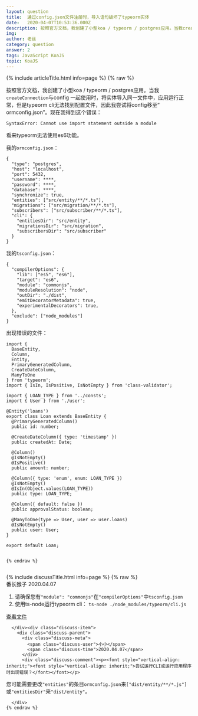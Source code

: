 ```yaml
---
layout: question
title:  通过config.json文件注册时，导入语句破坏了typeorm实体
date:   2020-04-07T10:53:36.000Z
description: 按照官方文档，我创建了小型koa / typeorm / postgres应用。当我createConnection与config 一起使用时，将实体导入...
img: 
author: 老丝
category: question
answer: 2
tags: JavaScript KoaJS
topic: KoaJS
---
```

<div class="article-root">
  <div class="article">
    {% include articleTitle.html info=page %}
    {% raw %}
    <div class="article-content"><p><font style="vertical-align: inherit;"><font style="vertical-align: inherit;">按照官方文档，我创建了小型koa / typeorm / postgres应用。</font><font style="vertical-align: inherit;">当我</font></font><code>createConnection</code><font style="vertical-align: inherit;"><font style="vertical-align: inherit;">与config </font><font style="vertical-align: inherit;">一起使用</font><font style="vertical-align: inherit;">时，将实体导入同一文件中，应用运行正常，但是typeorm cli无法找到配置文件，因此我尝试将config移至“ ormconfig.json”。</font><font style="vertical-align: inherit;">现在我得到这个错误：</font></font></p>

<p><code>SyntaxError: Cannot use import statement outside a module</code></p>

<p><font style="vertical-align: inherit;"><font style="vertical-align: inherit;">看来typeorm无法使用es6功能。</font></font></p>

<p><font style="vertical-align: inherit;"><font style="vertical-align: inherit;">我的</font></font><code>ormconfig.json</code><font style="vertical-align: inherit;"><font style="vertical-align: inherit;">：</font></font></p>

<pre><code>{<font></font>
  "type": "postgres",<font></font>
  "host": "localhost",<font></font>
  "port": 5432,<font></font>
  "username": ****,<font></font>
  "password": ****,<font></font>
  "database": ****,<font></font>
  "synchronize": true,<font></font>
  "entities": ["src/entity/**/*.ts"],<font></font>
  "migrations": ["src/migration/**/*.ts"],<font></font>
  "subscribers": ["src/subscriber/**/*.ts"],<font></font>
  "cli": {<font></font>
    "entitiesDir": "src/entity",<font></font>
    "migrationsDir": "src/migration",<font></font>
    "subscribersDir": "src/subscriber"<font></font>
  }<font></font>
}<font></font>
</code></pre>

<p><font style="vertical-align: inherit;"><font style="vertical-align: inherit;">我的</font></font><code>tsconfig.json</code><font style="vertical-align: inherit;"><font style="vertical-align: inherit;">：</font></font></p>

<pre><code>{<font></font>
  "compilerOptions": {<font></font>
    "lib": ["es5", "es6"],<font></font>
    "target": "es6",<font></font>
    "module": "commonjs",<font></font>
    "moduleResolution": "node",<font></font>
    "outDir": "./dist",<font></font>
    "emitDecoratorMetadata": true,<font></font>
    "experimentalDecorators": true,<font></font>
  },<font></font>
  "exclude": ["node_modules"]<font></font>
}<font></font>
</code></pre>

<p><font style="vertical-align: inherit;"><font style="vertical-align: inherit;">出现错误的文件：</font></font></p>

<pre><code>import {<font></font>
  BaseEntity,<font></font>
  Column,<font></font>
  Entity,<font></font>
  PrimaryGeneratedColumn,<font></font>
  CreateDateColumn,<font></font>
  ManyToOne<font></font>
} from 'typeorm';<font></font>
import { IsIn, IsPositive, IsNotEmpty } from 'class-validator';<font></font>
<font></font>
import { LOAN_TYPE } from '../consts';<font></font>
import { User } from './user';<font></font>
<font></font>
@Entity('loans')<font></font>
export class Loan extends BaseEntity {<font></font>
  @PrimaryGeneratedColumn()<font></font>
  public id: number;<font></font>
<font></font>
  @CreateDateColumn({ type: 'timestamp' })<font></font>
  public createdAt: Date;<font></font>
<font></font>
  @Column()<font></font>
  @IsNotEmpty()<font></font>
  @IsPositive()<font></font>
  public amount: number;<font></font>
<font></font>
  @Column({ type: 'enum', enum: LOAN_TYPE })<font></font>
  @IsNotEmpty()<font></font>
  @IsIn(Object.values(LOAN_TYPE))<font></font>
  public type: LOAN_TYPE;<font></font>
<font></font>
  @Column({ default: false })<font></font>
  public approvalStatus: boolean;<font></font>
<font></font>
  @ManyToOne(type =&gt; User, user =&gt; user.loans)<font></font>
  @IsNotEmpty()<font></font>
  public user: User;<font></font>
}<font></font>
<font></font>
export default Loan;<font></font>
<font></font>
</code></pre></div>
    {% endraw %}
  </div>
  <p style="height: 0;width:0;overflow: hidden;"> 第4153篇《通过config.json文件注册时，导入语句破坏了typeorm实体》来自Winter(https://github.com/aiyld/aiyld.github.io)的站点</p>
  <div class="discuss-wrapper">
    {% include discussTitle.html info=page %}
    {% raw %}
    <div class="discuss-item">
        <div class="discuss-parent">
          <div class="discuss-meta">
            <span class="discuss-user">番长猴子</span>
            <span class="discuss-time">2020.04.07</span>
          </div>
          <div class="discuss-comment"><ol>
<li><font style="vertical-align: inherit;"><font style="vertical-align: inherit;">请确保您有</font></font><code>"module": "commonjs"</code><font style="vertical-align: inherit;"><font style="vertical-align: inherit;">在</font></font><code>"compilerOptions"</code><font style="vertical-align: inherit;"><font style="vertical-align: inherit;">中</font></font><code>tsconfig.json</code></li>
<li><font style="vertical-align: inherit;"><font style="vertical-align: inherit;">使用ts-node运行typeorm cli： </font></font><code>ts-node ./node_modules/typeorm/cli.js</code></li>
</ol>

<p><a href="https://github.com/typeorm/typeorm/blob/master/docs/using-cli.md#if-entities-files-are-in-typescript" rel="noreferrer"><font style="vertical-align: inherit;"><font style="vertical-align: inherit;">查看文件</font></font></a></p></div>
        </div>
        
      </div><div class="discuss-item">
        <div class="discuss-parent">
          <div class="discuss-meta">
            <span class="discuss-user">小小</span>
            <span class="discuss-time">2020.04.07</span>
          </div>
          <div class="discuss-comment"><p><font style="vertical-align: inherit;"><font style="vertical-align: inherit;">尝试运行CLI或运行应用程序时出现错误？</font></font></p>

<p><font style="vertical-align: inherit;"><font style="vertical-align: inherit;">您可能需要更改</font></font><code>"entities"</code><font style="vertical-align: inherit;"><font style="vertical-align: inherit;">的条目</font></font><code>ormconfig.json</code><font style="vertical-align: inherit;"><font style="vertical-align: inherit;">来</font></font><code>["dist/entity/**/*.js"]</code><font style="vertical-align: inherit;"><font style="vertical-align: inherit;">或</font></font><code>"entitiesDir"</code><font style="vertical-align: inherit;"><font style="vertical-align: inherit;">来</font></font><code>"dist/entity"</code><font style="vertical-align: inherit;"><font style="vertical-align: inherit;">。</font></font></p></div>
        </div>
        
      </div>
    {% endraw %}
  </div>
<div>
